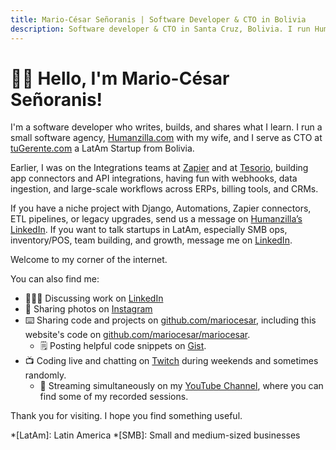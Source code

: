 ```yaml
---
title: Mario-César Señoranis | Software Developer & CTO in Bolivia
description: Software developer & CTO in Santa Cruz, Bolivia. I run Humanzilla, build Django apps and API integrations (Zapier), and talk LatAm startups at tuGerente.
---
```


# 👋🏼 Hello, I'm Mario-César Señoranis!

I'm a software developer who writes, builds, and shares what I learn. I run a small software agency, [Humanzilla.com](https://humanzilla.com) with my wife, and I serve as CTO at [tuGerente.com](https://tugerente.com/) a LatAm Startup from Bolivia.

Earlier, I was on the Integrations teams at [Zapier](https://zapier.com) and at [Tesorio](https://tesorio.com), building app connectors and API integrations, having fun with webhooks, data ingestion, and large-scale workflows across ERPs, billing tools, and CRMs.

If you have a niche project with Django, Automations, Zapier connectors, ETL pipelines, or legacy upgrades, send us a message on [Humanzilla’s LinkedIn](https://www.linkedin.com/company/humanzilla/). If you want to talk startups in LatAm, especially SMB ops, inventory/POS, team building, and growth, message me on [LinkedIn](https://www.linkedin.com/in/mariocesar).

Welcome to my corner of the internet.

You can also find me:

- 🧑🏽‍💻 Discussing work on [LinkedIn](https://linkedin.com/in/mariocesar)
- 📸 Sharing photos on [Instagram](https://instagram.com/mariocesar_xyz)
- ⌨️ Sharing code and projects on [github.com/mariocesar](https://github.com/mariocesar), including this website's code on [github.com/mariocesar/mariocesar](https://github.com/mariocesar/mariocesar).
  - 🗒 Posting helpful code snippets on [Gist](https://gist.github.com/mariocesar).
- 📺 Coding live and chatting on [Twitch](https://twitch.tv/mariocesar_xyz) during weekends and sometimes randomly.
  - 📼 Streaming simultaneously on my [YouTube Channel](https://youtube.com/channel/), where you can find some of my recorded sessions.

Thank you for visiting. I hope you find something useful.

*[LatAm]: Latin America
*[SMB]: Small and medium-sized businesses